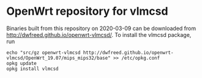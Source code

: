 OpenWrt repository for vlmcsd
========
Binaries built from this repository on 2020-03-09 can be downloaded from http://dwfreed.github.io/openwrt-vlmcsd/.
To install the vlmcsd package, run
```
echo "src/gz openwrt-vlmcsd http://dwfreed.github.io/openwrt-vlmcsd/OpenWrt_19.07/mips_mips32/base" >> /etc/opkg.conf
opkg update
opkg install vlmcsd
```

